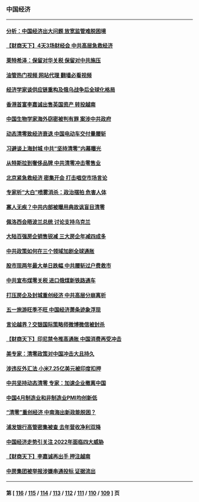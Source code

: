 ### 中国经济
---
#### [分析：中国经济出大问题 放宽监管难脱困境](../../pages/ncid283/n13726532.md?05041245) 
#### [【财商天下】4天3场财经会 中共高层急救经济](../../pages/ncid283/n13726454.md?05041245) 
#### [莱特希泽：保留对华关税 保留对中共施压](../../pages/ncid283/n13726477.md?05041245) 
#### [油管热门视频 网站代理 翻墙必看视频](http://209.222.30.114:81/youtube.html?05041245)
#### [经济学家谈供应链重构及俄乌战争后全球化格局](../../pages/ncid283/n13726344.md?05041245) 
#### [香港首富李嘉诚出售英国资产 转投越南](../../pages/ncid283/n13726332.md?05041245) 
#### [中国生物学家海外窃密被判有罪 案涉中共政府](../../pages/ncid283/n13726188.md?05041245) 
#### [动态清零致经济衰退 中国电动车交付量腰斩](../../pages/ncid283/n13725713.md?05041245) 
#### [习避谈上海封城 中共“坚持清零”内幕曝光](../../pages/ncid283/n13725471.md?05041245) 
#### [从特斯拉到奢侈品牌 中共清零冲击零售业](../../pages/ncid283/n13725698.md?05041245) 
#### [北京紧急救经济 密集开会 打击唱空市场言论](../../pages/ncid283/n13725645.md?05041245) 
#### [专家析“大白”喷雾消杀：政治摆拍 危害人体](../../pages/ncid283/n13725685.md?05041245) 
#### [寡人无疾？中共内部被曝用典故讽盲目清零](../../pages/ncid283/n13725594.md?05041245) 
#### [佩洛西会晤波兰总统 讨论支持乌克兰](../../pages/ncid283/n13725544.md?05041245) 
#### [大陆百强房企销售锐减 三大房企年减四成多](../../pages/ncid283/n13725322.md?05041245) 
#### [中共政策如何在三个领域加剧全球通胀](../../pages/ncid283/n13725102.md?05041245) 
#### [股市现两年最大单日跌幅 中共腰斩过户费救市](../../pages/ncid283/n13724837.md?05041245) 
#### [中共宣布煤零关税 进口俄煤新铁路通车](../../pages/ncid283/n13724873.md?05041245) 
#### [打压房企及封城重创经济 中共高层分崩离析](../../pages/ncid283/n13724872.md?05041245) 
#### [五一旅游旺季不旺 中国经济萧条迹象浮现](../../pages/ncid283/n13724856.md?05041245) 
#### [言论越界？交银国际策略师微博微信被封杀](../../pages/ncid283/n13724757.md?05041245) 
#### [【财商天下】印尼禁令推高通胀 中国消费再受冲击](../../pages/ncid283/n13724191.md?05041245) 
#### [美专家：清零政策对中国冲击大且持久](../../pages/ncid283/n13724236.md?05041245) 
#### [涉违反外汇法 小米7.25亿美元被印度扣押](../../pages/ncid283/n13724194.md?05041245) 
#### [中共坚持动态清零 专家：加速企业撤离中国](../../pages/ncid283/n13724014.md?05041245) 
#### [中国4月制造业和非制造业PMI均创新低](../../pages/ncid283/n13723801.md?05041245) 
#### [“清零”重创经济 中南海出新政能脱困？](../../pages/ncid283/n13723520.md?05041245) 
#### [浦发银行高管密集被查 去年营收净利双降](../../pages/ncid283/n13723731.md?05041245) 
#### [中国经济走势引关注 2022年面临四大威胁](../../pages/ncid283/n13723658.md?05041245) 
#### [【财商天下】李嘉诚再出手 押注越南](../../pages/ncid283/n13723603.md?05041245) 
#### [中房集团被举报涉嫌串通投标 证据流出](../../pages/ncid283/n13723611.md?05041245) 

---
#### 第 [ [116](./116.md?05041245) / [115](./115.md?05041245) / [114](./114.md?05041245) / [113](./113.md?05041245) / [112](./112.md?05041245) / [111](./111.md?05041245) / [110](./110.md?05041245) / [109](./109.md?05041245) ] 页
